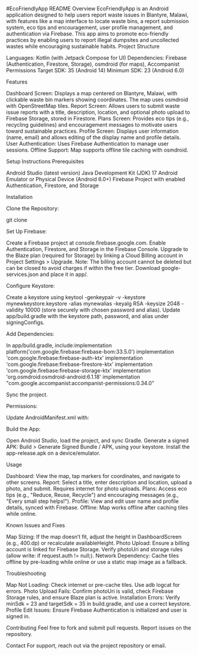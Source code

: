 
#EcoFriendlyApp README
Overview
EcoFriendlyApp is an Android application designed to help users report waste issues in Blantyre, Malawi, with features like a map interface to locate waste bins, a report submission system, eco tips and encouragement, user profile management, and authentication via Firebase. This app aims to promote eco-friendly practices by enabling users to report illegal dumpsites and uncollected wastes while encouraging sustainable habits.
Project Structure

Languages: Kotlin (with Jetpack Compose for UI)
Dependencies: Firebase (Authentication, Firestore, Storage), osmdroid (for maps), Accompanist Permissions
Target SDK: 35 (Android 14)
Minimum SDK: 23 (Android 6.0)

Features

Dashboard Screen: Displays a map centered on Blantyre, Malawi, with clickable waste bin markers showing coordinates. The map uses osmdroid with OpenStreetMap tiles.
Report Screen: Allows users to submit waste issue reports with a title, description, location, and optional photo upload to Firebase Storage, stored in Firestore.
Plans Screen: Provides eco tips (e.g., recycling guidelines) and encouragement messages to motivate users toward sustainable practices.
Profile Screen: Displays user information (name, email) and allows editing of the display name and profile details.
User Authentication: Uses Firebase Authentication to manage user sessions.
Offline Support: Map supports offline tile caching with osmdroid.

Setup Instructions
Prerequisites

Android Studio (latest version)
Java Development Kit (JDK) 17
Android Emulator or Physical Device (Android 6.0+)
Firebase Project with enabled Authentication, Firestore, and Storage

Installation

Clone the Repository:

git clone <repository-url> 


Set Up Firebase:

Create a Firebase project at console.firebase.google.com.
Enable Authentication, Firestore, and Storage in the Firebase Console.
Upgrade to the Blaze plan (required for Storage) by linking a Cloud Billing account in Project Settings > Upgrade. Note: The billing account cannot be deleted but can be closed to avoid charges if within the free tier.
Download google-services.json and place it in app/.


Configure Keystore:

Create a keystore using keytool -genkeypair -v -keystore mynewkeystore.keystore -alias mynewalias -keyalg RSA -keysize 2048 -validity 10000 (store securely with chosen password and alias).
Update app/build.gradle with the keystore path, password, and alias under signingConfigs.


Add Dependencies:

In app/build.gradle, include:implementation platform('com.google.firebase:firebase-bom:33.5.0')
implementation 'com.google.firebase:firebase-auth-ktx'
implementation 'com.google.firebase:firebase-firestore-ktx'
implementation 'com.google.firebase:firebase-storage-ktx'
implementation 'org.osmdroid:osmdroid-android:6.1.18'
implementation "com.google.accompanist:accompanist-permissions:0.34.0"


Sync the project.


Permissions:

Update AndroidManifest.xml with:<uses-permission android:name="android.permission.INTERNET" />
<uses-permission android:name="android.permission.WRITE_EXTERNAL_STORAGE" />
<uses-permission android:name="android.permission.READ_EXTERNAL_STORAGE" />




Build the App:

Open Android Studio, load the project, and sync Gradle.
Generate a signed APK: Build > Generate Signed Bundle / APK, using your keystore.
Install the app-release.apk on a device/emulator.



Usage

Dashboard: View the map, tap markers for coordinates, and navigate to other screens.
Report: Select a title, enter description and location, upload a photo, and submit. Requires internet for photo uploads.
Plans: Access eco tips (e.g., "Reduce, Reuse, Recycle") and encouraging messages (e.g., "Every small step helps!").
Profile: View and edit user name and profile details, synced with Firebase.
Offline: Map works offline after caching tiles while online.

Known Issues and Fixes

Map Sizing: If the map doesn’t fit, adjust the height in DashboardScreen (e.g., 400.dp) or recalculate availableHeight.
Photo Upload: Ensure a billing account is linked for Firebase Storage. Verify photoUri and storage rules (allow write: if request.auth != null;).
Network Dependency: Cache tiles offline by pre-loading while online or use a static map image as a fallback.

Troubleshooting

Map Not Loading: Check internet or pre-cache tiles. Use adb logcat for errors.
Photo Upload Fails: Confirm photoUri is valid, check Firebase Storage rules, and ensure Blaze plan is active.
Installation Errors: Verify minSdk = 23 and targetSdk = 35 in build.gradle, and use a correct keystore.
Profile Edit Issues: Ensure Firebase Authentication is initialized and user is signed in.

Contributing
Feel free to fork and submit pull requests. Report issues on the repository.

Contact
For support, reach out via the project repository or email.
